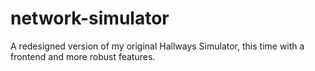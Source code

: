 # network-simulator
A redesigned version of my original Hallways Simulator, this time with a frontend and more robust features.
